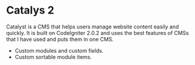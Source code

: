 # Catalys 2

Catalyst is a CMS that helps users manage website content easily and quickly. It is built on CodeIgniter 2.0.2 and uses the best features of CMSs that I have used and puts them in one CMS. 

* Custom modules and custom fields. 
* Custom sortable module items.